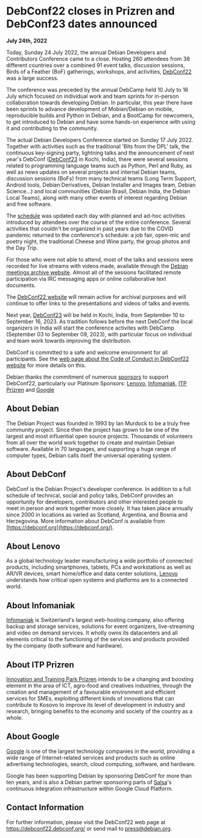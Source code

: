 
DebConf22 closes in Prizren and DebConf23 dates announced
=========================================================


**July 24th, 2022**



Today, Sunday 24 July 2022, the annual Debian Developers
and Contributors Conference came to a close.
Hosting 260 attendees from 38 different countries over a
combined 91 event talks, discussion sessions,
Birds of a Feather (BoF) gatherings, workshops, and activities,
[DebConf22](https://debconf22.debconf.org) was a large success.




The conference was preceded by the annual DebCamp held 10 July to 16 July
which focused on individual work and team sprints for in-person collaboration
towards developing Debian.
In particular, this year there have been sprints to advance development of
Mobian/Debian on mobile, reproducible builds and Python in Debian,
and a BootCamp for newcomers, to get introduced to Debian and have
some hands-on experience with using it and contributing to the community.




The actual Debian Developers Conference started on Sunday 17 July 2022.
Together with activities such as the traditional 'Bits from the DPL' talk,
the continuous key-signing party, lightning talks and the announcement of next year's DebConf
([DebConf23](https://wiki.debian.org/DebConf/23) in Kochi, India),
there were several sessions related to programming language teams such as Python, Perl and Ruby,
as well as news updates on several projects and
internal Debian teams, discussion sessions (BoFs) from many technical teams
(Long Term Support, Android tools, Debian Derivatives, Debian Installer and Images team,
Debian Science...) and local communities (Debian Brasil, Debian India, the Debian Local Teams),
along with many other events of interest regarding Debian and free software.




The [schedule](https://debconf22.debconf.org/schedule/)
was updated each day with planned and ad-hoc activities introduced by attendees
over the course of the entire conference. Several activities that couldn't be
organized in past years due to the COVID pandemic returned to the conference's
schedule: a job fair, open-mic and poetry night, the traditional Cheese and Wine party,
the group photos and the Day Trip.




For those who were not able to attend, most of the talks and sessions were
recorded for live streams with videos made,
available through the
[Debian meetings archive website](https://meetings-archive.debian.net/pub/debian-meetings/2022/DebConf22/).
Almost all of the sessions facilitated remote participation via IRC messaging
apps or online collaborative text documents.




The [DebConf22 website](https://debconf22.debconf.org/)
will remain active for archival purposes and will continue to offer
links to the presentations and videos of talks and events.




Next year, [DebConf23](https://wiki.debian.org/DebConf/23) will be held in Kochi, India,
from September 10 to September 16, 2023.
As tradition follows before the next DebConf the local organizers in India
will start the conference activites with DebCamp (September 03 to September 09, 2023),
with particular focus on individual and team work towards improving the
distribution.




DebConf is committed to a safe and welcome environment for all participants.
See the [web page about the Code of Conduct in DebConf22 website](https://debconf22.debconf.org/about/coc/)
for more details on this.




Debian thanks the commitment of numerous [sponsors](https://debconf22.debconf.org/sponsors/)
to support DebConf22, particularly our Platinum Sponsors:
[Lenovo](https://www.lenovo.com),
[Infomaniak](https://www.infomaniak.com),
[ITP Prizren](https://itp-prizren.com/)
and [Google](https://google.com/)



About Debian
------------



The Debian Project was founded in 1993 by Ian Murdock to be a truly
free community project. Since then the project has grown to be one of
the largest and most influential open source projects. Thousands of
volunteers from all over the world work together to create and
maintain Debian software. Available in 70 languages, and
supporting a huge range of computer types, Debian calls itself the
universal operating system.



About DebConf
-------------



DebConf is the Debian Project's developer conference. In addition to a
full schedule of technical, social and policy talks, DebConf provides an
opportunity for developers, contributors and other interested people to
meet in person and work together more closely. It has taken place
annually since 2000 in locations as varied as Scotland, Argentina, and
Bosnia and Herzegovina. More information about DebConf is available from
[https://debconf.org](https://debconf.org/).



About Lenovo
------------



As a global technology leader manufacturing a wide portfolio of connected products,
including smartphones, tablets, PCs and workstations as well as AR/VR devices,
smart home/office and data center solutions, [Lenovo](https://www.lenovo.com)
understands how critical open systems and platforms are to a connected world.



About Infomaniak
----------------



[Infomaniak](https://www.infomaniak.com) is Switzerland's largest web-hosting company,
also offering backup and storage services, solutions for event organizers,
live-streaming and video on demand services.
It wholly owns its datacenters and all elements critical
to the functioning of the services and products provided by the company
(both software and hardware).



About ITP Prizren
-----------------



[Innovation and Training Park Prizren](https://itp-prizren.com/) intends to be
a changing and boosting element in the area of ICT, agro-food and creatives industries,
through the creation and management of a favourable environment and efficient services for SMEs,
exploiting different kinds of innovations that can contribute to Kosovo to improve
its level of development in industry and research, bringing benefits to the economy
and society of the country as a whole.



About Google
------------



[Google](https://google.com/) is one of the largest technology companies in the
world, providing a wide range of Internet-related services and products such
as online advertising technologies, search, cloud computing, software, and hardware.




Google has been supporting Debian by sponsoring DebConf for more than
ten years, and is also a Debian partner sponsoring parts
of [Salsa](https://salsa.debian.org)'s continuous integration infrastructure
within Google Cloud Platform.



Contact Information
-------------------


For further information, please visit the DebConf22 web page at
<https://debconf22.debconf.org/>
or send mail to <press@debian.org>.



